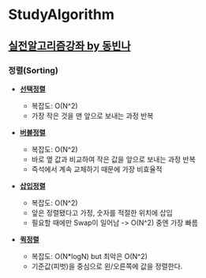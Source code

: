 # StudyAlgorithm

## [실전알고리즘강좌 by 동빈나](https://www.youtube.com/playlist?list=PLRx0vPvlEmdDHxCvAQS1_6XV4deOwfVrz)

### 정렬(Sorting)

* [__선택정렬__](https://github.com/RyuYS-17/StudyAlgorithm/blob/main/%EB%82%98%EB%8F%99%EB%B9%88_%EC%8B%A4%EC%A0%84%EC%95%8C%EA%B3%A0%EB%A6%AC%EC%A6%98%EA%B0%95%EC%A2%8C/SelectionSort.py)
  * 복잡도: O(N^2)
  * 가장 작은 것을 맨 앞으로 보내는 과정 반복
  
* [__버블정렬__](https://github.com/RyuYS-17/StudyAlgorithm/blob/main/%EB%82%98%EB%8F%99%EB%B9%88_%EC%8B%A4%EC%A0%84%EC%95%8C%EA%B3%A0%EB%A6%AC%EC%A6%98%EA%B0%95%EC%A2%8C/bubbleSort.py)
  * 복잡도: O(N^2)
  * 바로 옆 값과 비교하여 작은 값을 앞으로 보내는 과정 반복 
  * 즉석에서 계속 교체하기 때문에 가장 비효율적
  
* [__삽입정렬__](https://github.com/RyuYS-17/StudyAlgorithm/blob/main/%EB%82%98%EB%8F%99%EB%B9%88_%EC%8B%A4%EC%A0%84%EC%95%8C%EA%B3%A0%EB%A6%AC%EC%A6%98%EA%B0%95%EC%A2%8C/insertionSort.py)
  * 복잡도: O(N^2)
  * 앞은 정렬됐다고 가정, 숫자를 적절한 위치에 삽입
  * 필요할 때에만 Swap이 일어남 -> O(N^2) 중엔 가장 빠름
  
* [__퀵정렬__](https://github.com/RyuYS-17/StudyAlgorithm/blob/main/%EB%82%98%EB%8F%99%EB%B9%88_%EC%8B%A4%EC%A0%84%EC%95%8C%EA%B3%A0%EB%A6%AC%EC%A6%98%EA%B0%95%EC%A2%8C/QuickSort.py)
  * 복잡도: O(N*logN) but 최악은 O(N^2)
  * 기준값(피벗)을 중심으로 왼/오른쪽에 값을 정렬한다.
